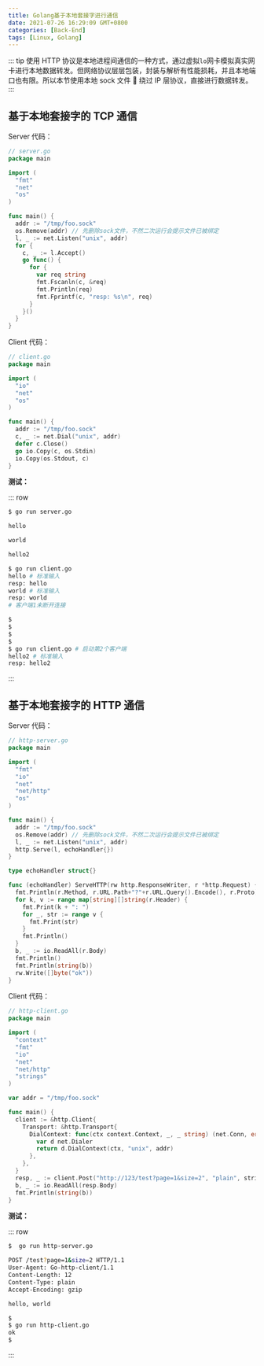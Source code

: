 ```yaml
---
title: Golang基于本地套接字进行通信
date: 2021-07-26 16:29:09 GMT+0800
categories: [Back-End]
tags: [Linux, Golang]
---
```


::: tip
使用 HTTP 协议是本地进程间通信的一种方式，通过虚拟`lo`网卡模拟真实网卡进行本地数据转发。但网络协议层层包装，封装与解析有性能损耗，并且本地端口也有限。所以本节使用本地 sock 文件  绕过 IP 层协议，直接进行数据转发。
:::

<!-- more -->

## 基于本地套接字的 TCP 通信

Server 代码：

```go
// server.go
package main

import (
  "fmt"
  "net"
  "os"
)

func main() {
  addr := "/tmp/foo.sock"
  os.Remove(addr) // 先删除sock文件，不然二次运行会提示文件已被绑定
  l, _ := net.Listen("unix", addr)
  for {
    c, _ := l.Accept()
    go func() {
      for {
        var req string
        fmt.Fscanln(c, &req)
        fmt.Println(req)
        fmt.Fprintf(c, "resp: %s\n", req)
      }
    }()
  }
}
```

Client 代码：

```go
// client.go
package main

import (
  "io"
  "net"
  "os"
)

func main() {
  addr := "/tmp/foo.sock"
  c, _ := net.Dial("unix", addr)
  defer c.Close()
  go io.Copy(c, os.Stdin)
  io.Copy(os.Stdout, c)
}
```

**测试：**

::: row

```zsh
$ go run server.go

hello

world

hello2
```

```zsh
$ go run client.go
hello # 标准输入
resp: hello
world # 标准输入
resp: world
# 客户端1未断开连接
```

```zsh
$
$
$
$
$ go run client.go # 启动第2个客户端
hello2 # 标准输入
resp: hello2
```

:::

## 基于本地套接字的 HTTP 通信

Server 代码：

```go
// http-server.go
package main

import (
  "fmt"
  "io"
  "net"
  "net/http"
  "os"
)

func main() {
  addr := "/tmp/foo.sock"
  os.Remove(addr) // 先删除sock文件，不然二次运行会提示文件已被绑定
  l, _ := net.Listen("unix", addr)
  http.Serve(l, echoHandler{})
}

type echoHandler struct{}

func (echoHandler) ServeHTTP(rw http.ResponseWriter, r *http.Request) {
  fmt.Println(r.Method, r.URL.Path+"?"+r.URL.Query().Encode(), r.Proto)
  for k, v := range map[string][]string(r.Header) {
    fmt.Print(k + ": ")
    for _, str := range v {
      fmt.Print(str)
    }
    fmt.Println()
  }
  b, _ := io.ReadAll(r.Body)
  fmt.Println()
  fmt.Println(string(b))
  rw.Write([]byte("ok"))
}
```

Client 代码：

```go
// http-client.go
package main

import (
  "context"
  "fmt"
  "io"
  "net"
  "net/http"
  "strings"
)

var addr = "/tmp/foo.sock"

func main() {
  client := &http.Client{
    Transport: &http.Transport{
      DialContext: func(ctx context.Context, _, _ string) (net.Conn, error) {
        var d net.Dialer
        return d.DialContext(ctx, "unix", addr)
      },
    },
  }
  resp, _ := client.Post("http://123/test?page=1&size=2", "plain", strings.NewReader("hello, world"))
  b, _ := io.ReadAll(resp.Body)
  fmt.Println(string(b))
}
```

**测试：**

::: row

```zsh
$  go run http-server.go

POST /test?page=1&size=2 HTTP/1.1
User-Agent: Go-http-client/1.1
Content-Length: 12
Content-Type: plain
Accept-Encoding: gzip

hello, world
```

```zsh
$
$ go run http-client.go
ok
$
```

:::
